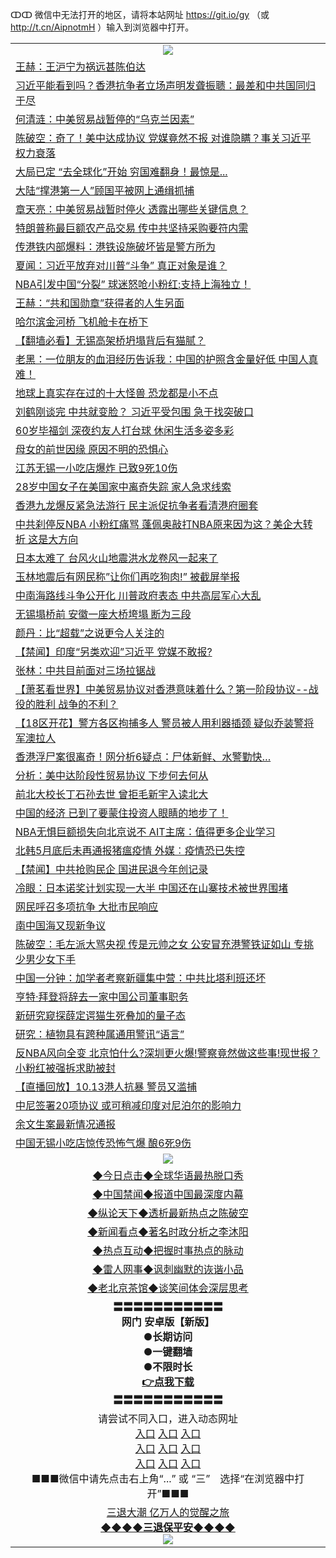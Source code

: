 ↀↀ 微信中无法打开的地区，请将本站网址 https://git.io/gy （或 http://t.cn/AipnotmH ）输入到浏览器中打开。 

<table>
   <tr>
    <td align=center><img src="https://github.com/gyhhx/image-upload/blob/master/20190822-2.jpg" /></td>
  </tr>
<tr><td align="left"><a href="https://xwood.fun/oo.aspx?name=c1080777&key=nqynnipsxfbxcbni&from=gy">王赫：王沪宁为祸远甚陈伯达</a></td></tr>
<tr><td align="left"><a href="https://xwood.fun/oo.aspx?name=c1084016&key=nqynnipsxfbxcbni&from=gy">习近平能看到吗？香港抗争者立场声明发聋振聩：最差和中共国同归于尽</a></td></tr>
<tr><td align="left"><a href="https://xwood.fun/oo.aspx?name=c1084025&key=nqynnipsxfbxcbni&from=gy">何清涟：中美贸易战暂停的“乌克兰因素”</a></td></tr>
<tr><td align="left"><a href="https://xwood.fun/oo.aspx?name=c1084046&key=nqynnipsxfbxcbni&from=gy">陈破空：奇了！美中达成协议 党媒竟然不报 对谁隐瞒？事关习近平权力衰落</a></td></tr>
<tr><td align="left"><a href="https://xwood.fun/oo.aspx?name=c1084021&key=nqynnipsxfbxcbni&from=gy">大局已定 “去全球化”开始 穷国难翻身！最惊是...</a></td></tr>
<tr><td align="left"><a href="https://xwood.fun/oo.aspx?name=c1084023&key=nqynnipsxfbxcbni&from=gy">大陆“撑港第一人”顾国平被网上通缉抓捕</a></td></tr>
<tr><td align="left"><a href="https://xwood.fun/oo.aspx?name=c1084099&key=nqynnipsxfbxcbni&from=gy">章天亮：中美贸易战暂时停火 透露出哪些关键信息？</a></td></tr>
<tr><td align="left"><a href="https://xwood.fun/oo.aspx?name=c1084042&key=nqynnipsxfbxcbni&from=gy">特朗普称最巨额农产品交易 传中共坚持采购要符内需</a></td></tr>
<tr><td align="left"><a href="https://xwood.fun/oo.aspx?name=c1084076&key=nqynnipsxfbxcbni&from=gy">传港铁内部爆料：港铁设施破坏皆是警方所为</a></td></tr>
<tr><td align="left"><a href="https://xwood.fun/oo.aspx?name=c1083990&key=nqynnipsxfbxcbni&from=gy">夏闻：习近平放弃对川普“斗争” 真正对象是谁？</a></td></tr>
<tr><td align="left"><a href="https://xwood.fun/oo.aspx?name=c1084045&key=nqynnipsxfbxcbni&from=gy">NBA引发中国“分裂” 球迷怒呛小粉红:支持上海独立！</a></td></tr>
<tr><td align="left"><a href="https://xwood.fun/oo.aspx?name=c1083997&key=nqynnipsxfbxcbni&from=gy">王赫：“共和国勋章”获得者的人生另面</a></td></tr>
<tr><td align="left"><a href="https://xwood.fun/oo.aspx?name=c1084074&key=nqynnipsxfbxcbni&from=gy">哈尔滨金河桥 飞机舱卡在桥下</a></td></tr>
<tr><td align="left"><a href="https://xwood.fun/oo.aspx?name=c1083814&key=nqynnipsxfbxcbni&from=gy">【翻墙必看】无锡高架桥坍塌背后有猫腻？</a></td></tr>
<tr><td align="left"><a href="https://xwood.fun/oo.aspx?name=c1084058&key=nqynnipsxfbxcbni&from=gy">老黑：一位朋友的血泪经历告诉我：中国的护照含金量好低 中国人真难！</a></td></tr>
<tr><td align="left"><a href="https://xwood.fun/oo.aspx?name=c1084089&key=nqynnipsxfbxcbni&from=gy">地球上真实存在过的十大怪兽 恐龙都是小不点</a></td></tr>
<tr><td align="left"><a href="https://xwood.fun/oo.aspx?name=c1083662&key=nqynnipsxfbxcbni&from=gy">刘鹤刚谈完 中共就变脸？ 习近平受包围 急于找突破口</a></td></tr>
<tr><td align="left"><a href="https://xwood.fun/oo.aspx?name=c1084037&key=nqynnipsxfbxcbni&from=gy">60岁毕福剑 深夜约友人打台球 休闲生活多姿多彩</a></td></tr>
<tr><td align="left"><a href="https://xwood.fun/oo.aspx?name=c1084017&key=nqynnipsxfbxcbni&from=gy">母女的前世因缘 原因不明的恐惧心</a></td></tr>
<tr><td align="left"><a href="https://xwood.fun/oo.aspx?name=c1083870&key=nqynnipsxfbxcbni&from=gy">江苏无锡一小吃店爆炸 已致9死10伤</a></td></tr>
<tr><td align="left"><a href="https://xwood.fun/oo.aspx?name=c1084091&key=nqynnipsxfbxcbni&from=gy">28岁中国女子在美国家中离奇失踪 家人急求线索</a></td></tr>
<tr><td align="left"><a href="https://xwood.fun/oo.aspx?name=c1084096&key=nqynnipsxfbxcbni&from=gy">香港九龙爆反紧急法游行 民主派促抗争者看清港府圈套</a></td></tr>
<tr><td align="left"><a href="https://xwood.fun/oo.aspx?name=c1084015&key=nqynnipsxfbxcbni&from=gy">中共刹停反NBA 小粉红痛骂 蓬佩奥敲打NBA原来因为这？美企大转折 这是大方向</a></td></tr>
<tr><td align="left"><a href="https://xwood.fun/oo.aspx?name=c1084090&key=nqynnipsxfbxcbni&from=gy">日本太难了 台风火山地震洪水龙卷风一起来了</a></td></tr>
<tr><td align="left"><a href="https://xwood.fun/oo.aspx?name=c1084086&key=nqynnipsxfbxcbni&from=gy">玉林地震后有网民称”让你们再吃狗肉!” 被截屏举报</a></td></tr>
<tr><td align="left"><a href="https://xwood.fun/oo.aspx?name=c972669&key=nqynnipsxfbxcbni&from=gy">中南海路线斗争公开化 川普政府表态 中共高层军心大乱</a></td></tr>
<tr><td align="left"><a href="https://xwood.fun/oo.aspx?name=c1084069&key=nqynnipsxfbxcbni&from=gy">无锡塌桥前 安徽一座大桥垮塌 断为三段</a></td></tr>
<tr><td align="left"><a href="https://xwood.fun/oo.aspx?name=c1084071&key=nqynnipsxfbxcbni&from=gy">颜丹：比“超载”之说更令人关注的</a></td></tr>
<tr><td align="left"><a href="https://xwood.fun/oo.aspx?name=c1084110&key=nqynnipsxfbxcbni&from=gy">【禁闻】印度“另类欢迎”习近平 党媒不敢报?</a></td></tr>
<tr><td align="left"><a href="https://xwood.fun/oo.aspx?name=c1084057&key=nqynnipsxfbxcbni&from=gy">张林：中共目前面对三场拉锯战</a></td></tr>
<tr><td align="left"><a href="https://xwood.fun/oo.aspx?name=c1084059&key=nqynnipsxfbxcbni&from=gy">【萧茗看世界】中美贸易协议对香港意味着什么？第一阶段协议--战役的胜利 战争的不利？</a></td></tr>
<tr><td align="left"><a href="https://xwood.fun/oo.aspx?name=c1084036&key=nqynnipsxfbxcbni&from=gy">【18区开花】警方各区拘捕多人 警员被人用利器插颈 疑似乔装警将军澳拉人</a></td></tr>
<tr><td align="left"><a href="https://xwood.fun/oo.aspx?name=c1084039&key=nqynnipsxfbxcbni&from=gy">香港浮尸案很离奇！网分析6疑点：尸体新鲜、水警勤快…</a></td></tr>
<tr><td align="left"><a href="https://xwood.fun/oo.aspx?name=c1084070&key=nqynnipsxfbxcbni&from=gy">分析：美中达阶段性贸易协议 下步何去何从</a></td></tr>
<tr><td align="left"><a href="https://xwood.fun/oo.aspx?name=c1084024&key=nqynnipsxfbxcbni&from=gy">前北大校长丁石孙去世 曾拒毛新宇入读北大</a></td></tr>
<tr><td align="left"><a href="https://xwood.fun/oo.aspx?name=c1084010&key=nqynnipsxfbxcbni&from=gy">中国的经济 已到了要蒙住投资人眼睛的地步了！</a></td></tr>
<tr><td align="left"><a href="https://xwood.fun/oo.aspx?name=c1084040&key=nqynnipsxfbxcbni&from=gy">NBA无惧巨额损失向北京说不 AIT主席：值得更多企业学习</a></td></tr>
<tr><td align="left"><a href="https://xwood.fun/oo.aspx?name=c1084019&key=nqynnipsxfbxcbni&from=gy">北韩5月底后未再通报猪瘟疫情 外媒︰疫情恐已失控</a></td></tr>
<tr><td align="left"><a href="https://xwood.fun/oo.aspx?name=c1084072&key=nqynnipsxfbxcbni&from=gy">【禁闻】中共抢购民企 国进民退今年创记录</a></td></tr>
<tr><td align="left"><a href="https://xwood.fun/oo.aspx?name=c1084087&key=nqynnipsxfbxcbni&from=gy">冷眼：日本诺奖计划实现一大半 中国还在山寨技术被世界围堵</a></td></tr>
<tr><td align="left"><a href="https://xwood.fun/oo.aspx?name=c1084092&key=nqynnipsxfbxcbni&from=gy">网民呼召多项抗争 大批市民响应</a></td></tr>
<tr><td align="left"><a href="https://xwood.fun/oo.aspx?name=c1084011&key=nqynnipsxfbxcbni&from=gy">南中国海又现新争议</a></td></tr>
<tr><td align="left"><a href="https://xwood.fun/oo.aspx?name=c1083687&key=nqynnipsxfbxcbni&from=gy">陈破空：毛左派大骂央视 传是元帅之女 公安冒充港警铁证如山 专挑少男少女下手</a></td></tr>
<tr><td align="left"><a href="https://xwood.fun/oo.aspx?name=c1083998&key=nqynnipsxfbxcbni&from=gy">中国一分钟：加学者考察新疆集中营：中共比塔利班还坏</a></td></tr>
<tr><td align="left"><a href="https://xwood.fun/oo.aspx?name=c1084085&key=nqynnipsxfbxcbni&from=gy">亨特·拜登将辞去一家中国公司董事职务</a></td></tr>
<tr><td align="left"><a href="https://xwood.fun/oo.aspx?name=c1084095&key=nqynnipsxfbxcbni&from=gy">新研究窥探薛定谔猫生死叠加的量子态</a></td></tr>
<tr><td align="left"><a href="https://xwood.fun/oo.aspx?name=c1084097&key=nqynnipsxfbxcbni&from=gy">研究：植物具有跨种属通用警讯“语言”</a></td></tr>
<tr><td align="left"><a href="https://xwood.fun/oo.aspx?name=c1084012&key=nqynnipsxfbxcbni&from=gy">反NBA风向全变 北京怕什么?深圳更火爆!警察竟然做这些事!现世报？小粉红被强拆求助被封</a></td></tr>
<tr><td align="left"><a href="https://xwood.fun/oo.aspx?name=c1083724&key=nqynnipsxfbxcbni&from=gy">【直播回放】10.13港人抗暴 警员又滥捕</a></td></tr>
<tr><td align="left"><a href="https://xwood.fun/oo.aspx?name=c1084084&key=nqynnipsxfbxcbni&from=gy">中尼签署20项协议 或可稍减印度对尼泊尔的影响力</a></td></tr>
<tr><td align="left"><a href="https://xwood.fun/oo.aspx?name=c1084088&key=nqynnipsxfbxcbni&from=gy">余文生案最新情况通报</a></td></tr>
<tr><td align="left"><a href="https://xwood.fun/oo.aspx?name=c1084035&key=nqynnipsxfbxcbni&from=gy">中国无锡小吃店惊传恐怖气爆 酿6死9伤</a></td></tr>

   <tr>
    <td align=center><img src="https://github.com/gyhhx/image-upload/blob/master/ogate-c.JPG" /></td>
  </tr>
   <tr>
   <td align=center> 
<a href="https://tru28th.xwood.fun/oo.aspx?name=c816850&key=nqynnipsxfbxcbni&from=gy&tag=9877">◆今日点击◆全球华语最热脱口秀</a><br/>
    </td>
  </tr>
  <tr>
  <td align=center>
<a href="https://tru28th.xwood.fun/oo.aspx?name=c816860&key=nqynnipsxfbxcbni&from=gy&tag=99733110">◆中国禁闻◆报道中国最深度内幕</a><br/>
   </tr>
  <tr>
     <td align=center>
<a href="https://tru28th.xwood.fun/oo.aspx?name=c816855&key=nqynnipsxfbxcbni&from=gy&tag=997110">◆纵论天下◆透析最新热点之陈破空</a><br/>
   </tr>
   <tr>
      <td align=center>
<a href="https://tru28th.xwood.fun/oo.aspx?name=c838308&key=nqynnipsxfbxcbni&from=gy&tag=9973110">◆新闻看点◆著名时政分析之李沐阳</a><br/>
   </tr>
   <tr>
     <td align=center>
<a href="https://tru28th.xwood.fun/oo.aspx?name=c816852&key=nqynnipsxfbxcbni&from=gy&tag=9733110">◆热点互动◆把握时事热点的脉动</a><br/>
   </tr>
   <tr>
      <td align=center>
<a href="https://tru28th.xwood.fun/oo.aspx?name=c816694&key=nqynnipsxfbxcbni&from=gy&tag=93310">◆雷人网事◆讽刺幽默的诙谐小品</a><br/>
   </tr>
   <tr>
    <td align=center>
<a href="https://tru28th.xwood.fun/oo.aspx?name=c816650&key=nqynnipsxfbxcbni&from=gy&tag=9973110">◆老北京茶馆◆谈笑间体会深层思考</a><br/>
   </tr>
  <tr>
    <td align=center>
 <b>〓〓〓〓〓〓〓〓〓〓〓<br/>网门 安卓版【新版】<br/> ●长期访问<br/> ●一键翻墙<br/>  ●不限时长<br/> 
 <a href="https://share.weiyun.com/5tym2kI">👉<b>点我下载</a><br/>〓〓〓〓〓〓〓〓〓〓〓<br/>
    </td>
    </tr>
   <tr>
    <td align=center>请尝试不同入口，进入动态网址<br/>
      <a href="https://s3.us-east-2.amazonaws.com/ogateo/show.htm">入口</a>
      <a href="https://s3.ca-central-1.amazonaws.com/ogatec/show.htm">入口</a>
      <a href="https://s3.ap-southeast-2.amazonaws.com/ogatey/show.htm">入口</a><br/>
      <a href="https://s3.ap-northeast-2.amazonaws.com/ogates/show.htm">入口</a>
      <a href="https://s3.eu-central-1.amazonaws.com/ogatef/show.htm">入口</a>
      <a href="https://s3.ap-south-1.amazonaws.com/ogatem/show.htm">入口</a><br/>
      <a href="https://s3-us-west-1.amazonaws.com/ogaten/show.htm">入口</a>
      <a href="https://s3.eu-west-2.amazonaws.com/ogatel/show.htm">入口</a>
      <a href="https://s3.ap-northeast-1.amazonaws.com/ogatet/show.htm">入口</a><br/>
      ■■■微信中请先点击右上角“...” 或 “三”　选择“在浏览器中打开”■■■<b><br/>
    </td>
  </tr>
  <tr>  
  <td align=center>
  <a href="https://tru28th.xwood.fun/oo.aspx?name=c894205&key=nqynnipsxfbxcbni&from=gy&tag=9973110">三退大潮 亿万人的觉醒之旅</a><br/>
      <a href="https://tru28th.xwood.fun/oo.aspx?name=ogQuit.aspx&key=nqynnipsxfbxcbni&from=gy"><b>◆◆◆◆三退保平安◆◆◆◆<br/></a>
      <img src="https://github.com/gyhhx/image-upload/blob/master/3t.jpg" /><br/>
      </td>
  </tr>
</table>


